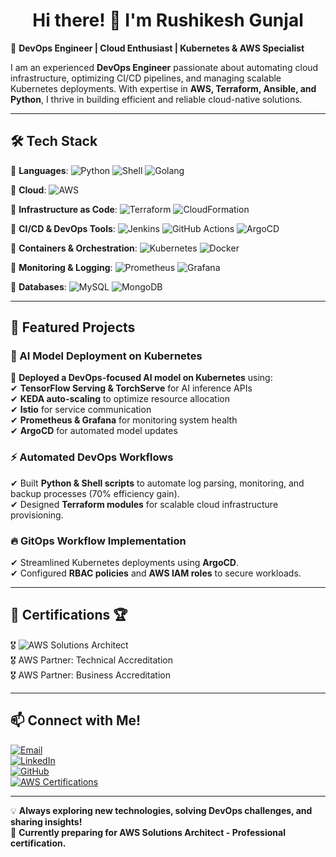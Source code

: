 <h1 align="center">Hi there! 👋 I'm Rushikesh Gunjal</h1>  

🚀 **DevOps Engineer | Cloud Enthusiast | Kubernetes & AWS Specialist**  

I am an experienced **DevOps Engineer** passionate about automating cloud infrastructure, optimizing CI/CD pipelines, and managing scalable Kubernetes deployments. With expertise in **AWS, Terraform, Ansible, and Python**, I thrive in building efficient and reliable cloud-native solutions.  

---

## 🛠️ Tech Stack  
🔹 **Languages**: ![Python](https://img.shields.io/badge/-Python-3776AB?style=flat&logo=python&logoColor=white) ![Shell](https://img.shields.io/badge/-Shell_Scripting-4EAA25?style=flat&logo=gnu-bash&logoColor=white) ![Golang](https://img.shields.io/badge/-Golang-00ADD8?style=flat&logo=go&logoColor=white)  

🔹 **Cloud**: ![AWS](https://img.shields.io/badge/-AWS-232F3E?style=flat&logo=amazon-aws&logoColor=white)  

🔹 **Infrastructure as Code**: ![Terraform](https://img.shields.io/badge/-Terraform-623CE4?style=flat&logo=terraform&logoColor=white) ![CloudFormation](https://img.shields.io/badge/-CloudFormation-FF4F8B?style=flat&logo=amazon-aws&logoColor=white)  

🔹 **CI/CD & DevOps Tools**: ![Jenkins](https://img.shields.io/badge/-Jenkins-D24939?style=flat&logo=jenkins&logoColor=white) ![GitHub Actions](https://img.shields.io/badge/-GitHub%20Actions-2088FF?style=flat&logo=github-actions&logoColor=white) ![ArgoCD](https://img.shields.io/badge/-ArgoCD-EF7B4D?style=flat&logo=argo&logoColor=white)  

🔹 **Containers & Orchestration**: ![Kubernetes](https://img.shields.io/badge/-Kubernetes-326CE5?style=flat&logo=kubernetes&logoColor=white) ![Docker](https://img.shields.io/badge/-Docker-2496ED?style=flat&logo=docker&logoColor=white)  

🔹 **Monitoring & Logging**: ![Prometheus](https://img.shields.io/badge/-Prometheus-E6522C?style=flat&logo=prometheus&logoColor=white) ![Grafana](https://img.shields.io/badge/-Grafana-F46800?style=flat&logo=grafana&logoColor=white)  

🔹 **Databases**: ![MySQL](https://img.shields.io/badge/-MySQL-4479A1?style=flat&logo=mysql&logoColor=white) ![MongoDB](https://img.shields.io/badge/-MongoDB-47A248?style=flat&logo=mongodb&logoColor=white)  

---

## 📌 Featured Projects  
### 🚀 AI Model Deployment on Kubernetes  
📌 **Deployed a DevOps-focused AI model on Kubernetes** using:  
✔ **TensorFlow Serving & TorchServe** for AI inference APIs  
✔ **KEDA auto-scaling** to optimize resource allocation  
✔ **Istio** for service communication  
✔ **Prometheus & Grafana** for monitoring system health  
✔ **ArgoCD** for automated model updates  

### ⚡ Automated DevOps Workflows  
✔ Built **Python & Shell scripts** to automate log parsing, monitoring, and backup processes (70% efficiency gain).  
✔ Designed **Terraform modules** for scalable cloud infrastructure provisioning.  

### 🔥 GitOps Workflow Implementation  
✔ Streamlined Kubernetes deployments using **ArgoCD**.  
✔ Configured **RBAC policies** and **AWS IAM roles** to secure workloads.  

---

## 📜 Certifications 🏆  
🎖️ ![AWS Solutions Architect](https://img.shields.io/badge/-AWS%20Solutions%20Architect-FF9900?style=flat&logo=amazon-aws&logoColor=white)  
🎖️ AWS Partner: Technical Accreditation  
🎖️ AWS Partner: Business Accreditation  

---

## 📫 Connect with Me!  
[![Email](https://img.shields.io/badge/-Email-D14836?style=flat&logo=gmail&logoColor=white)](mailto:rushigunjal17@gmail.com)  
[![LinkedIn](https://img.shields.io/badge/-LinkedIn-0077B5?style=flat&logo=linkedin&logoColor=white)](https://www.linkedin.com/in/rushikesh-gunjal-16b288169/)  
[![GitHub](https://img.shields.io/badge/-GitHub-181717?style=flat&logo=github&logoColor=white)](https://github.com/Rushig1108)  
[![AWS Certifications](https://img.shields.io/badge/-AWS%20Certifications-232F3E?style=flat&logo=amazon-aws&logoColor=white)](https://www.credly.com/badges/98d94d71-4a1b-4586-aeb6-2ab55bf30d9d/linked_in_profile)  

---

💡 **Always exploring new technologies, solving DevOps challenges, and sharing insights!**  
🌱 **Currently preparing for AWS Solutions Architect - Professional certification.**  
